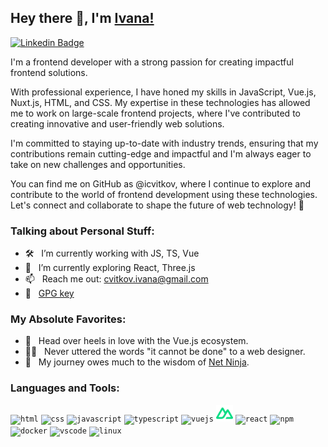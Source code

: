 ## Hey there 👋, I'm [Ivana!](https://icvitkov.github.io)

[![Linkedin Badge](https://img.shields.io/badge/-LinkedIn-0e76a8?style=flat-square&logo=Linkedin&logoColor=white)](https://linkedin.com/in/iampavangandhi)

I'm a frontend developer with a strong passion for creating impactful frontend solutions. 

With professional experience, I have honed my skills in JavaScript, Vue.js, Nuxt.js, HTML, and CSS. My expertise in these technologies has allowed me to work on large-scale frontend projects, where I've contributed to creating innovative and user-friendly web solutions. 

I'm committed to staying up-to-date with industry trends, ensuring that my contributions remain cutting-edge and impactful and I'm always eager to take on new challenges and opportunities.

You can find me on GitHub as @icvitkov, where I continue to explore and contribute to the world of frontend development using these technologies. Let's connect and collaborate to shape the future of web technology! 🌟


### Talking about Personal Stuff:

- 🛠 &nbsp; I’m currently working with JS, TS, Vue
- 🚀 &nbsp; I’m currently exploring React, Three.js
- 📫 &nbsp; Reach me out: cvitkov.ivana@gmail.com
- 🔑 &nbsp; [GPG key](https://keys.openpgp.org/vks/v1/by-fingerprint/14288347545644A003D51CB3524EC245192050D4)

### My Absolute Favorites:

- 💚 &nbsp; Head over heels in love with the Vue.js ecosystem.
- 🧙‍♀️ &nbsp; Never uttered the words "it cannot be done" to a web designer.
- 🥷 &nbsp; My journey owes much to the wisdom of [Net Ninja](https://netninja.dev/).

### Languages and Tools:

<code><img height="33" src="https://github.com/bablubambal/All_logo_and_pictures/blob/main/others/html.svg" alt="html"></code>
<code><img height="33" src="https://github.com/bablubambal/All_logo_and_pictures/blob/main/others/css.svg" alt="css"></code>
<code><img height="27" src="https://github.com/bablubambal/All_logo_and_pictures/blob/main/programming%20languages/javascript.svg" alt="javascript"></code>
<code><img height="27" src="https://github.com/bablubambal/All_logo_and_pictures/blob/main/programming%20languages/typescript.svg" alt="typescript"></code>
<code><img height="27" src="https://github.com/bablubambal/All_logo_and_pictures/blob/main/frameworks/vuejs.svg" alt="vuejs"></code>
<code><img height="27" src="https://github.com/nuxt/modules/blob/main/icons/nuxt.svg" alt="nuxt"></code>
<code><img height="27" src="https://github.com/bablubambal/All_logo_and_pictures/blob/main/frameworks/react.svg" alt="react"></code>
<code><img height="30" src="https://github.com/bablubambal/All_logo_and_pictures/blob/main/others/npm.svg" alt="npm"></code>
<code><img height="30" src="https://github.com/bablubambal/All_logo_and_pictures/blob/main/cloud/docker.svg" alt="docker"></code>
<code><img height="27" src="https://github.com/bablubambal/All_logo_and_pictures/blob/main/text%20editors/vscode.svg" alt="vscode"></code>
<code><img height="27" src="https://github.com/bablubambal/All_logo_and_pictures/blob/main/social%20icons/linux.svg" alt="linux"></code>


</details>
